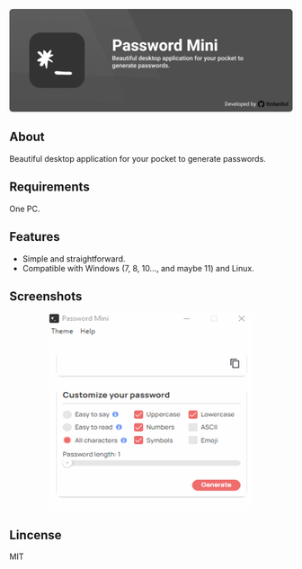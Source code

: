 ![Representative banner of the application](/resources/password-mini_banner.png)

## About
<p align="justify">
  Beautiful desktop application for your pocket to generate passwords.
</p>

## Requirements

One PC.

## Features
- Simple and straightforward.
- Compatible with Windows (7, 8, 10..., and maybe 11) and Linux.

## Screenshots
<p align="center">
  <img src="/resources/password-mini.gif"  alt="Gif showing how the application works" width="365" height="350">
</p>


## Lincense
MIT